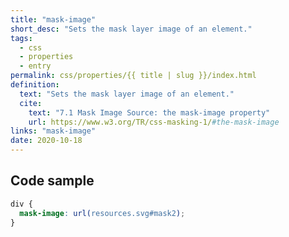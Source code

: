 ```yaml
---
title: "mask-image"
short_desc: "Sets the mask layer image of an element."
tags:
  - css
  - properties
  - entry
permalink: css/properties/{{ title | slug }}/index.html
definition:
  text: "Sets the mask layer image of an element."
  cite:
    text: "7.1 Mask Image Source: the mask-image property"
    url: https://www.w3.org/TR/css-masking-1/#the-mask-image
links: "mask-image"
date: 2020-10-18
---
```


<h2 class="h3"><span>Code sample</span></h2>

```css
div {
  mask-image: url(resources.svg#mask2);
}
```

